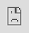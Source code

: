 ```yaml
---
metatable: true
obsidianUIMode: preview
---
```


<iframe src="https://roam-tools.ryanguill.com/" style="position:absolute; top:0; left:0; width:100%; border:none;  height:100%;">

